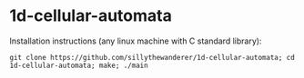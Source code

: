 # 1d-cellular-automata

Installation instructions (any linux machine with C standard library):

`git clone https://github.com/sillythewanderer/1d-cellular-automata; cd 1d-cellular-automata; make; ./main`
